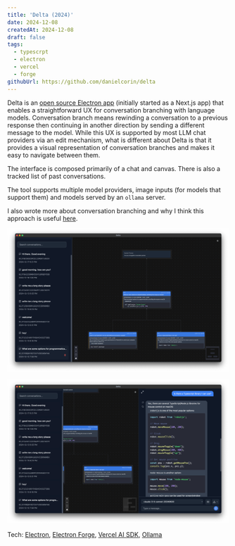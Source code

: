 ```yaml
---
title: 'Delta (2024)'
date: 2024-12-08
createdAt: 2024-12-08
draft: false
tags:
  - typescrpt
  - electron
  - vercel
  - forge
githubUrl: https://github.com/danielcorin/delta
---
```


Delta is an [open source Electron app](https://github.com/danielcorin/delta) (initially started as a Next.js app) that enables a straightforward UX for conversation branching with language models.
Conversation branch means rewinding a conversation to a previous response then continuing in another direction by sending a different message to the model.
While this UX is supported by most LLM chat providers via an edit mechanism, what is different about Delta is that it provides a visual representation of conversation branches and makes it easy to navigate between them.

The interface is composed primarily of a chat and canvas.
There is also a tracked list of past conversations.

The tool supports multiple model providers, image inputs (for models that support them) and models served by an `ollama` server.

I also wrote more about conversation branching and why I think this approach is useful [here](/posts/conversation-branching).

![Screenshot of Delta app showing the canvas view with multiple conversation branches and nodes](images/delta-canvas.png)

![Screenshot of Delta app showing the chat interface with model responses and user inputs](images/delta-chat.png)

Tech: [Electron](https://www.electronjs.org/), [Electron Forge](https://www.electronforge.io/), [Vercel AI SDK](https://sdk.vercel.ai/docs/getting-started/nodejs), [Ollama](https://ollama.com/)
